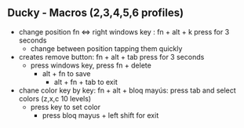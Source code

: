 ## Ducky - Macros (2,3,4,5,6 profiles)
- change position fn <=> right windows key : fn + alt + k press for 3 seconds
	- change between position tapping them quickly
- creates remove button: fn + alt + tab press for 3 seconds
	- press windows key, press fn + delete
		- alt + fn to save
			- alt + fn + tab to exit
- chane color key by key: fn + alt + bloq mayús: press tab and select colors (z,x,c 10 levels)
	- press key to set color
		- press bloq mayus + left shift for exit